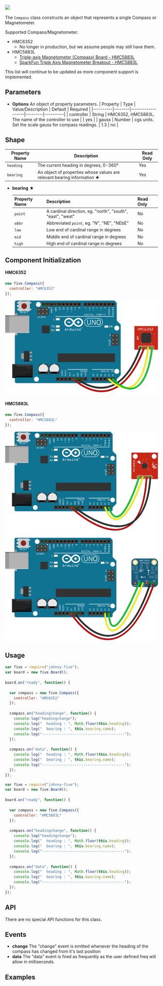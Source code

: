 ![](http://i.gyazo.com/5808690439afa3eb111d82234ed97f76.png)

The `Compass` class constructs an object that represents a single Compass or Magnetometer.

Supported Compass/Magnetometer:

- HMC6352
  - No longer in production, but we assume people may still have them. 
- HMC5883L
  - [Triple-axis Magnetometer (Compass) Board - HMC5883L](https://www.adafruit.com/products/1746)
  - [SparkFun Triple Axis Magnetometer Breakout - HMC5883L](https://www.sparkfun.com/products/10530)


This list will continue to be updated as more component support is implemented.



## Parameters

- **Options** An object of property parameters.
  <span class="abbreviate-table">
  | Property | Type   | Value/Description | Default | Required |
  |----------|--------|-------------------|---------|----------|
  | controller    | String | HMC6352, HMC5883L. The name of the controller to use | | yes      |
  | gauss         | Number | cgs units. Set the scale gauss for compass readings. | 1.3 | no       |
  </span>

## Shape


| Property Name | Description | Read Only |
|---------------| ----------- | ----------|
| `heading` | The current heading in degrees, 0-360° | Yes |
| `bearing` | An object of properties whose values are relevant bearing information ★ | Yes |

- **bearing** ★

  | Property Name | Description | Read Only |
  |---------------| ----------- | ----------|
  | `point`       | A cardinal direction, eg. "north", "south", "east", "west" | No |
  | `abbr`        | Abbreviated `point`, eg. "N", "NE", "NEbE" | No |
  | `low`         | Low end of cardinal range in degrees | No |
  | `mid`         | Middle end of cardinal range in degrees | No |
  | `high`        | High end of cardinal range in degrees | No |



## Component Initialization

#### HMC6352

```js
new five.Compass({
  controller: "HMC6352"
});
```
![HMC6352](https://github.com/rwaldron/johnny-five/raw/master/docs/breadboard/compass-hmc6352.png)

#### HMC5883L

```js
new five.Compass({
  controller: "HMC5883L"
});
```
![HMC5883L](https://github.com/rwaldron/johnny-five/raw/master/docs/breadboard/compass-hmc5883l.png)


## Usage

```js
var five = require("johnny-five");
var board = new five.Board();

board.on("ready", function() {

  var compass = new five.Compass({
    controller: "HMC6352"
  });

  compass.on("headingchange", function() {
    console.log("headingchange");
    console.log("  heading : ", Math.floor(this.heading));
    console.log("  bearing : ", this.bearing.name);
    console.log("--------------------------------------");
  });

  compass.on("data", function() {
    console.log("  heading : ", Math.floor(this.heading));
    console.log("  bearing : ", this.bearing.name);
    console.log("--------------------------------------");
  });
});
```

```js
var five = require("johnny-five");
var board = new five.Board();

board.on("ready", function() {

  var compass = new five.Compass({
    controller: "HMC5883L"
  });

  compass.on("headingchange", function() {
    console.log("headingchange");
    console.log("  heading : ", Math.floor(this.heading));
    console.log("  bearing : ", this.bearing.name);
    console.log("--------------------------------------");
  });

  compass.on("data", function() {
    console.log("  heading : ", Math.floor(this.heading));
    console.log("  bearing : ", this.bearing.name);
    console.log("--------------------------------------");
  });
});
```

## API

There are no special API functions for this class.


## Events

- **change** The "change" event is emitted whenever the heading of the compass has changed from it's last position
- **data** The "data" event is fired as frequently as the user defined freq will allow in milliseconds.

<!--remove-start-->

## Examples

<!--remove-end-->